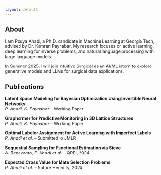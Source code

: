 ```yaml
---
layout: default
---
```


## About

I am Pouya Ahadi, a Ph.D. candidate in Machine Learning at Georgia Tech, advised by Dr. Kamran Paynabar. My research focuses on active learning, deep learning for inverse problems, and natural language processing with large language models.

In Summer 2025, I will join Intuitive Surgical as an AI/ML intern to explore generative models and LLMs for surgical data applications.

## Publications

**Latent Space Modeling for Bayesian Optimization Using Invertible Neural Networks**  
*P. Ahadi, K. Paynabar* – Working Paper

**Graphormer for Predictive Monitoring in 3D Lattice Structures**  
*P. Ahadi, K. Paynabar* – Working Paper

**Optimal Labeler Assignment for Active Learning with Imperfect Labels**  
*P. Ahadi et al.* – Submitted to JMLR

**Sequential Sampling for Functional Estimation via Sieve**  
*A. Benevento, P. Ahadi et al.* – QREI, 2024

**Expected Cross Value for Mate Selection Problems**  
*P. Ahadi et al.* – Nature Heredity, 2024

